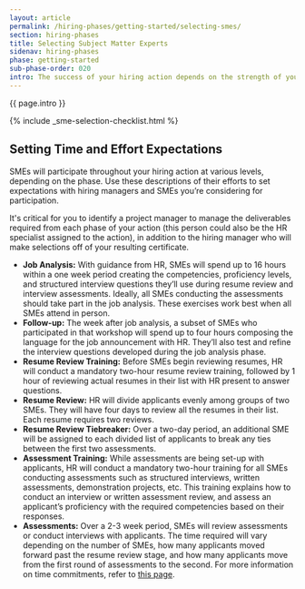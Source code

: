 ```yaml
---
layout: article
permalink: /hiring-phases/getting-started/selecting-smes/
section: hiring-phases
title: Selecting Subject Matter Experts
sidenav: hiring-phases
phase: getting-started
sub-phase-order: 020
intro: The success of your hiring action depends on the strength of your subject matter experts (SMEs). Your strongest potential SMEs likely have many responsibilities; however, their time investment will result in a stronger certificate.
---
```


<p class="usa-intro">
  {{ page.intro }}
</p>


{% include _sme-selection-checklist.html %}

## Setting Time and Effort Expectations

SMEs will participate throughout your hiring action at various levels, depending on the phase. Use these descriptions of their efforts to set expectations with hiring managers and SMEs you’re considering for participation.

It's critical for you to identify a project manager to manage the deliverables required from each phase of your action (this person could also be the HR specialist assigned to the action), in addition to the hiring manager who will make selections off of your resulting certificate.

- **Job Analysis:** With guidance from HR, SMEs will spend up to 16 hours within a one week period creating the competencies, proficiency levels, and structured interview questions they’ll use during resume review and interview assessments. Ideally, all SMEs conducting the assessments should take part in the job analysis. These exercises work best when all SMEs attend in person.
- **Follow-up:** The week after job analysis, a subset of SMEs who participated in that workshop will spend up to four hours composing the language for the job announcement with HR. They’ll also test and refine the interview questions developed during the job analysis phase.
- **Resume Review Training:** Before SMEs begin reviewing resumes, HR will conduct a mandatory two-hour resume review training, followed by 1 hour of reviewing actual resumes in their list with HR present to answer questions.
- **Resume Review:** HR will divide applicants evenly among groups of two SMEs. They will have four days to review all the resumes in their list. Each resume requires two reviews.
- **Resume Review Tiebreaker:** Over a two-day period, an additional SME will be assigned to each divided list of applicants to break any ties between the first two assessments.
- **Assessment Training:** While assessments are being set-up with applicants, HR will conduct a mandatory two-hour training for all SMEs conducting assessments such as structured interviews, written assessments, demonstration projects, etc. This training explains how to conduct an interview or written assessment review, and assess an applicant’s proficiency with the required competencies based on their responses.
- **Assessments:** Over a 2-3 week period, SMEs will review assessments or conduct interviews with applicants. The time required will vary depending on the number of SMEs, how many applicants moved forward past the resume review stage, and how many applicants move from the first round of assessments to the second. For more information on time commitments, refer to [this page](/hiring-phases/getting-started/estimating-time-commitment/).
